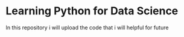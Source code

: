 # Learning Python for Data Science
In this repository i will upload the code that i will helpful for future
